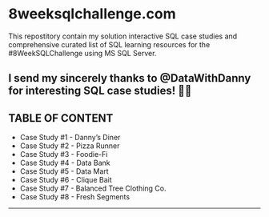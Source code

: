 # 8weeksqlchallenge.com

This repostitory contain my solution interactive SQL case studies and comprehensive curated list of SQL learning resources for the #8WeekSQLChallenge using MS SQL Server.

I send my sincerely thanks to @DataWithDanny for interesting SQL case studies! :wave:🏻
-----------

## TABLE OF CONTENT

- Case Study #1 - Danny’s Diner
- Case Study #2 - Pizza Runner
- Case Study #3 - Foodie-Fi
- Case Study #4 - Data Bank
- Case Study #5 - Data Mart
- Case Study #6 - Clique Bait
- Case Study #7 - Balanced Tree Clothing Co.
- Case Study #8 - Fresh Segments

---
##
